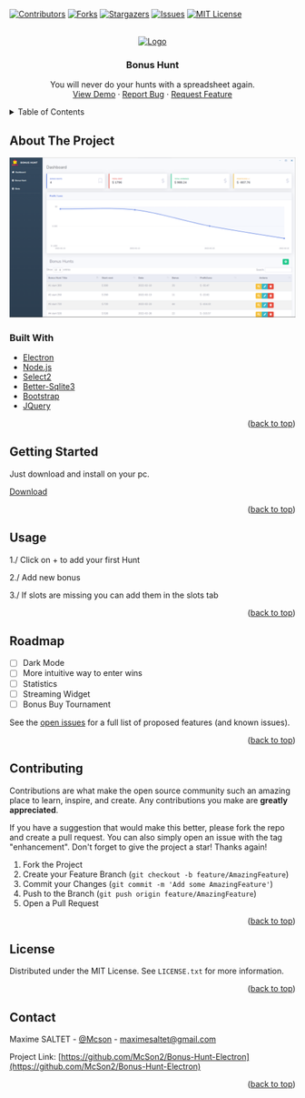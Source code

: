 <div id="top"></div>
<!--
*** Thanks for checking out the Best-README-Template. If you have a suggestion
*** that would make this better, please fork the repo and create a pull request
*** or simply open an issue with the tag "enhancement".
*** Don't forget to give the project a star!
*** Thanks again! Now go create something AMAZING! :D
-->



<!-- PROJECT SHIELDS -->
<!--
*** I'm using markdown "reference style" links for readability.
*** Reference links are enclosed in brackets [ ] instead of parentheses ( ).
*** See the bottom of this document for the declaration of the reference variables
*** for contributors-url, forks-url, etc. This is an optional, concise syntax you may use.
*** https://www.markdownguide.org/basic-syntax/#reference-style-links
-->
[![Contributors][contributors-shield]][contributors-url]
[![Forks][forks-shield]][forks-url]
[![Stargazers][stars-shield]][stars-url]
[![Issues][issues-shield]][issues-url]
[![MIT License][GitHub]][license-url]



<!-- PROJECT LOGO -->
<br />
<div align="center">
  <a href="https://github.com/McSon2/Bonus-Hunt-Electron">
    <img src="./images/ico.ico" alt="Logo" width="80" height="80">
  </a>

<h3 align="center">Bonus Hunt</h3>

  <p align="center">
    You will never do your hunts with a spreadsheet again.
    <br />
    <a href="https://github.com/McSon2/Bonus-Hunt-Electron">View Demo</a>
    ·
    <a href="https://github.com/McSon2/Bonus-Hunt-Electron/issues">Report Bug</a>
    ·
    <a href="https://github.com/McSon2/Bonus-Hunt-Electron/issues">Request Feature</a>
  </p>
</div>



<!-- TABLE OF CONTENTS -->
<details>
  <summary>Table of Contents</summary>
  <ol>
    <li>
      <a href="#about-the-project">About The Project</a>
      <ul>
        <li><a href="#built-with">Built With</a></li>
      </ul>
    </li>
    <li>
      <a href="#getting-started">Getting Started</a>
      <ul>
        <li><a href="#prerequisites">Prerequisites</a></li>
        <li><a href="#installation">Installation</a></li>
      </ul>
    </li>
    <li><a href="#usage">Usage</a></li>
    <li><a href="#roadmap">Roadmap</a></li>
    <li><a href="#contributing">Contributing</a></li>
    <li><a href="#license">License</a></li>
    <li><a href="#contact">Contact</a></li>
    <li><a href="#acknowledgments">Acknowledgments</a></li>
  </ol>
</details>



<!-- ABOUT THE PROJECT -->
## About The Project

[![Product Name Screen Shot][product-screenshot]](https://github.com/McSon2/Bonus-Hunt-Electron)

### Built With

* [Electron](https://www.electronjs.org/)
* [Node.js](https://nodejs.org/)
* [Select2](https://select2.org/)
* [Better-Sqlite3](https://github.com/JoshuaWise/better-sqlite3)
* [Bootstrap](https://getbootstrap.com)
* [JQuery](https://jquery.com)

<p align="right">(<a href="#top">back to top</a>)</p>



<!-- GETTING STARTED -->
## Getting Started

Just download and install on your pc. <br />

[Download](https://github.com/McSon2/Bonus-Hunt-Electron/releases/download/v0.0.1/bonus_hunt.exe)


<p align="right">(<a href="#top">back to top</a>)</p>



<!-- USAGE EXAMPLES -->
## Usage

1./ Click on + to add your first Hunt

2./ Add new bonus

3./ If slots are missing you can add them in the slots tab

<p align="right">(<a href="#top">back to top</a>)</p>



<!-- ROADMAP -->
## Roadmap

- [ ] Dark Mode
- [ ] More intuitive way to enter wins
- [ ] Statistics
- [ ] Streaming Widget
- [ ] Bonus Buy Tournament

See the [open issues](https://github.com/McSon2/Bonus-Hunt-Electron/issues) for a full list of proposed features (and known issues).

<p align="right">(<a href="#top">back to top</a>)</p>



<!-- CONTRIBUTING -->
## Contributing

Contributions are what make the open source community such an amazing place to learn, inspire, and create. Any contributions you make are **greatly appreciated**.

If you have a suggestion that would make this better, please fork the repo and create a pull request. You can also simply open an issue with the tag "enhancement".
Don't forget to give the project a star! Thanks again!

1. Fork the Project
2. Create your Feature Branch (`git checkout -b feature/AmazingFeature`)
3. Commit your Changes (`git commit -m 'Add some AmazingFeature'`)
4. Push to the Branch (`git push origin feature/AmazingFeature`)
5. Open a Pull Request

<p align="right">(<a href="#top">back to top</a>)</p>



<!-- LICENSE -->
## License

Distributed under the MIT License. See `LICENSE.txt` for more information.

<p align="right">(<a href="#top">back to top</a>)</p>



<!-- CONTACT -->
## Contact

Maxime SALTET - [@Mcson](https://twitter.com/McSons1) - maximesaltet@gmail.com

Project Link: [https://github.com/McSon2/Bonus-Hunt-Electron](https://github.com/McSon2/Bonus-Hunt-Electron)

<p align="right">(<a href="#top">back to top</a>)</p>




<!-- MARKDOWN LINKS & IMAGES -->
<!-- https://www.markdownguide.org/basic-syntax/#reference-style-links -->
[contributors-shield]: https://img.shields.io/github/contributors/McSon2/Bonus-Hunt-Electron.svg?style=for-the-badge
[contributors-url]: https://github.com/McSon2/Bonus-Hunt-Electron/graphs/contributors
[forks-shield]: https://img.shields.io/github/forks/McSon2/Bonus-Hunt-Electron.svg?style=for-the-badge
[forks-url]: https://github.com/McSon2/Bonus-Hunt-Electron/network/members
[stars-shield]: https://img.shields.io/github/stars/McSon2/Bonus-Hunt-Electron.svg?style=for-the-badge
[stars-url]: https://github.com/McSon2/Bonus-Hunt-Electron/stargazers
[issues-shield]: https://img.shields.io/github/issues/McSon2/Bonus-Hunt-Electron.svg?style=for-the-badge
[issues-url]: https://github.com/McSon2/Bonus-Hunt-Electron/issues
[license-shield]: https://img.shields.io/github/license/McSon2/Bonus-Hunt-Electron?style=for-the-badge
[license-url]: https://github.com/McSon2/Bonus-Hunt-Electron/blob/e9c9425380aa48c1ff121f3ba650080d5bed0db8/license.md
[product-screenshot]: images/screenshot.png
[GitHub]: https://img.shields.io/github/license/McSon2/Bonus-Hunt-Electron?style=for-the-badge